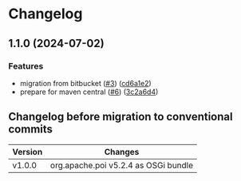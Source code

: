 # Changelog

## 1.1.0 (2024-07-02)


### Features

* migration from bitbucket ([#3](https://github.com/SchweizerischeBundesbahnen/ch.sbb.polarion.thirdparty.bundles/issues/3)) ([cd6a1e2](https://github.com/SchweizerischeBundesbahnen/ch.sbb.polarion.thirdparty.bundles/commit/cd6a1e2597488589c7204fe1aa7c7613f29219a2))
* prepare for maven central ([#6](https://github.com/SchweizerischeBundesbahnen/ch.sbb.polarion.thirdparty.bundles/issues/6)) ([3c2a6d4](https://github.com/SchweizerischeBundesbahnen/ch.sbb.polarion.thirdparty.bundles/commit/3c2a6d4aa25019b805ad98f0af44ed14164bc736))

## Changelog before migration to conventional commits

| Version | Changes                              |
|---------|--------------------------------------|
| v1.0.0  | org.apache.poi v5.2.4 as OSGi bundle |
